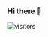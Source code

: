 ### Hi there 👋
![visitors](https://visitor-badge.glitch.me/badge?page_id=1ceP3ak.1ceP3ak&left_color=green&right_color=red)
<!--
**1ceP3ak/1ceP3ak** is a ✨ _special_ ✨ repository because its `README.md` (this file) appears on your GitHub profile.

Here are some ideas to get you started:

- 🔭 I’m currently working on ...
- 🌱 I’m currently learning ...
- 👯 I’m looking to collaborate on ...
- 🤔 I’m looking for help with ...
- 💬 Ask me about ...
- 📫 How to reach me: ...
- 😄 Pronouns: ...
- ⚡ Fun fact: ...
-->
